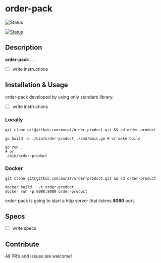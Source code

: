 # order-pack

![Status](https://github.com/murat/order-pack/actions/workflows/test.yml/badge.svg)

[![Status](https://cloud.drone.io/api/badges/murat/order-pack/status.svg)](https://cloud.drone.io/murat/order-pack)

## Description

**order-pack** ...

- [ ] write instructions

## Installation & Usage

order-pack developed by using only standard library.

- [ ] write instructions

### Locally

```shell
git clone git@github.com:murat/order-product.git && cd order-product

go build -o ./bin/order-product ./cmd/main.go # or make build

go run .
# or
./bin/order-product
```

### Docker

```shell
git clone git@github.com:murat/order-product.git && cd order-product

docker build . -t order-product
docker run -p 8080:8080 order-product
```

order-pack is going to start a http server that listens **8080** port.

## Specs

- [ ] write specs

## Contribute

All PR’s and issues are welcome!